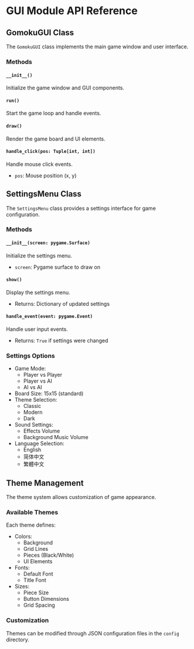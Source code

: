 # GUI Module API Reference

## GomokuGUI Class

The `GomokuGUI` class implements the main game window and user interface.

### Methods

#### `__init__()`
Initialize the game window and GUI components.

#### `run()`
Start the game loop and handle events.

#### `draw()`
Render the game board and UI elements.

#### `handle_click(pos: Tuple[int, int])`
Handle mouse click events.
- `pos`: Mouse position (x, y)

## SettingsMenu Class

The `SettingsMenu` class provides a settings interface for game configuration.

### Methods

#### `__init__(screen: pygame.Surface)`
Initialize the settings menu.
- `screen`: Pygame surface to draw on

#### `show()`
Display the settings menu.
- Returns: Dictionary of updated settings

#### `handle_event(event: pygame.Event)`
Handle user input events.
- Returns: `True` if settings were changed

### Settings Options

- Game Mode:
  - Player vs Player
  - Player vs AI
  - AI vs AI
- Board Size: 15x15 (standard)
- Theme Selection:
  - Classic
  - Modern
  - Dark
- Sound Settings:
  - Effects Volume
  - Background Music Volume
- Language Selection:
  - English
  - 简体中文
  - 繁體中文

## Theme Management

The theme system allows customization of game appearance.

### Available Themes

Each theme defines:
- Colors:
  - Background
  - Grid Lines
  - Pieces (Black/White)
  - UI Elements
- Fonts:
  - Default Font
  - Title Font
- Sizes:
  - Piece Size
  - Button Dimensions
  - Grid Spacing

### Customization

Themes can be modified through JSON configuration files in the `config` directory. 